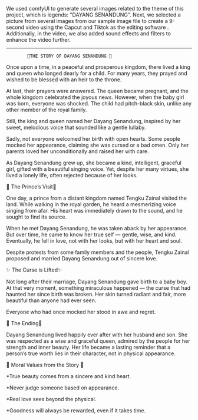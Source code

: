 We used comfyUI to generate several images related to the theme of this project, which is legends: "DAYANG SENANDUNG". Next, we selected a picture from several images from our sample image file to create a 9-second video using the Capcut and Tiktok as the editing software . Additionally, in the video, we also added sound effects and filters to enhance the video further.

-----------------------------------------------------------------------------------------------------

            🌺THE STORY OF DAYANG SENANDUNG 🌺

Once upon a time, in a peaceful and prosperous kingdom, there lived a king and queen who longed dearly for a child. For many years, they prayed and wished to be blessed with an heir to the throne.

At last, their prayers were answered. The queen became pregnant, and the whole kingdom celebrated the joyous news. However, when the baby girl was born, everyone was shocked. The child had pitch-black skin, unlike any other member of the royal family.

Still, the king and queen named her Dayang Senandung, inspired by her sweet, melodious voice that sounded like a gentle lullaby.

Sadly, not everyone welcomed her birth with open hearts. Some people mocked her appearance, claiming she was cursed or a bad omen. Only her parents loved her unconditionally and raised her with care.

As Dayang Senandung grew up, she became a kind, intelligent, graceful girl, gifted with a beautiful singing voice. Yet, despite her many virtues, she lived a lonely life, often rejected because of her looks.



👑 The Prince’s Visit👑

One day, a prince from a distant kingdom named Tengku Zainal visited the land. While walking in the royal garden, he heard a mesmerizing voice singing from afar. His heart was immediately drawn to the sound, and he sought to find its source.

When he met Dayang Senandung, he was taken aback by her appearance. But over time, he came to know her true self — gentle, wise, and kind. Eventually, he fell in love, not with her looks, but with her heart and soul.

Despite protests from some family members and the people, Tengku Zainal proposed and married Dayang Senandung out of sincere love.


✨ The Curse is Lifted✨

Not long after their marriage, Dayang Senandung gave birth to a baby boy. At that very moment, something miraculous happened — the curse that had haunted her since birth was broken. Her skin turned radiant and fair, more beautiful than anyone had ever seen.

Everyone who had once mocked her stood in awe and regret.


🌼 The Ending🌼

Dayang Senandung lived happily ever after with her husband and son. She was respected as a wise and graceful queen, admired by the people for her strength and inner beauty. Her life became a lasting reminder that a person’s true worth lies in their character, not in physical appearance.


🌟 Moral Values from the Story 🌟 

*True beauty comes from a sincere and kind heart.

*Never judge someone based on appearance.

*Real love sees beyond the physical.

*Goodness will always be rewarded, even if it takes time.

